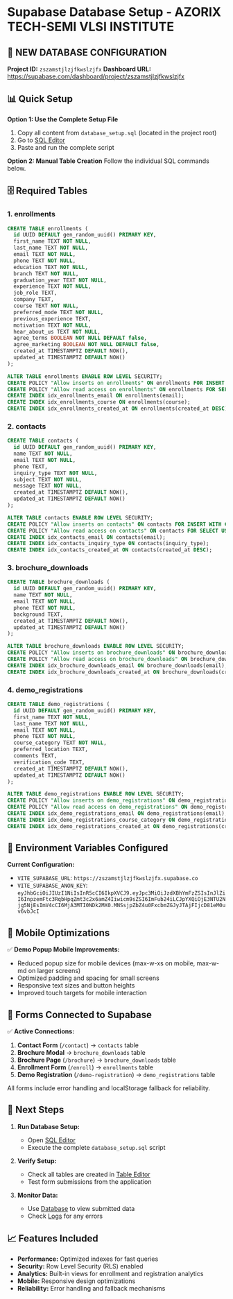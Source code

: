 # Supabase Database Setup - AZORIX TECH-SEMI VLSI INSTITUTE

## 🔄 NEW DATABASE CONFIGURATION

**Project ID:** `zszamstjlzjfkwslzjfx`
**Dashboard URL:** https://supabase.com/dashboard/project/zszamstjlzjfkwslzjfx

## 📊 Quick Setup

**Option 1: Use the Complete Setup File**
1. Copy all content from `database_setup.sql` (located in the project root)
2. Go to [SQL Editor](https://supabase.com/dashboard/project/zszamstjlzjfkwslzjfx/sql/new)
3. Paste and run the complete script

**Option 2: Manual Table Creation**
Follow the individual SQL commands below.

## 🗄️ Required Tables

### 1. enrollments

```sql
CREATE TABLE enrollments (
  id UUID DEFAULT gen_random_uuid() PRIMARY KEY,
  first_name TEXT NOT NULL,
  last_name TEXT NOT NULL,
  email TEXT NOT NULL,
  phone TEXT NOT NULL,
  education TEXT NOT NULL,
  branch TEXT NOT NULL,
  graduation_year TEXT NOT NULL,
  experience TEXT NOT NULL,
  job_role TEXT,
  company TEXT,
  course TEXT NOT NULL,
  preferred_mode TEXT NOT NULL,
  previous_experience TEXT,
  motivation TEXT NOT NULL,
  hear_about_us TEXT NOT NULL,
  agree_terms BOOLEAN NOT NULL DEFAULT false,
  agree_marketing BOOLEAN NOT NULL DEFAULT false,
  created_at TIMESTAMPTZ DEFAULT NOW(),
  updated_at TIMESTAMPTZ DEFAULT NOW()
);

ALTER TABLE enrollments ENABLE ROW LEVEL SECURITY;
CREATE POLICY "Allow inserts on enrollments" ON enrollments FOR INSERT WITH CHECK (true);
CREATE POLICY "Allow read access on enrollments" ON enrollments FOR SELECT USING (true);
CREATE INDEX idx_enrollments_email ON enrollments(email);
CREATE INDEX idx_enrollments_course ON enrollments(course);
CREATE INDEX idx_enrollments_created_at ON enrollments(created_at DESC);
```

### 2. contacts

```sql
CREATE TABLE contacts (
  id UUID DEFAULT gen_random_uuid() PRIMARY KEY,
  name TEXT NOT NULL,
  email TEXT NOT NULL,
  phone TEXT,
  inquiry_type TEXT NOT NULL,
  subject TEXT NOT NULL,
  message TEXT NOT NULL,
  created_at TIMESTAMPTZ DEFAULT NOW(),
  updated_at TIMESTAMPTZ DEFAULT NOW()
);

ALTER TABLE contacts ENABLE ROW LEVEL SECURITY;
CREATE POLICY "Allow inserts on contacts" ON contacts FOR INSERT WITH CHECK (true);
CREATE POLICY "Allow read access on contacts" ON contacts FOR SELECT USING (true);
CREATE INDEX idx_contacts_email ON contacts(email);
CREATE INDEX idx_contacts_inquiry_type ON contacts(inquiry_type);
CREATE INDEX idx_contacts_created_at ON contacts(created_at DESC);
```

### 3. brochure_downloads

```sql
CREATE TABLE brochure_downloads (
  id UUID DEFAULT gen_random_uuid() PRIMARY KEY,
  name TEXT NOT NULL,
  email TEXT NOT NULL,
  phone TEXT NOT NULL,
  background TEXT,
  created_at TIMESTAMPTZ DEFAULT NOW(),
  updated_at TIMESTAMPTZ DEFAULT NOW()
);

ALTER TABLE brochure_downloads ENABLE ROW LEVEL SECURITY;
CREATE POLICY "Allow inserts on brochure_downloads" ON brochure_downloads FOR INSERT WITH CHECK (true);
CREATE POLICY "Allow read access on brochure_downloads" ON brochure_downloads FOR SELECT USING (true);
CREATE INDEX idx_brochure_downloads_email ON brochure_downloads(email);
CREATE INDEX idx_brochure_downloads_created_at ON brochure_downloads(created_at DESC);
```

### 4. demo_registrations

```sql
CREATE TABLE demo_registrations (
  id UUID DEFAULT gen_random_uuid() PRIMARY KEY,
  first_name TEXT NOT NULL,
  last_name TEXT NOT NULL,
  email TEXT NOT NULL,
  phone TEXT NOT NULL,
  course_category TEXT NOT NULL,
  preferred_location TEXT,
  comments TEXT,
  verification_code TEXT,
  created_at TIMESTAMPTZ DEFAULT NOW(),
  updated_at TIMESTAMPTZ DEFAULT NOW()
);

ALTER TABLE demo_registrations ENABLE ROW LEVEL SECURITY;
CREATE POLICY "Allow inserts on demo_registrations" ON demo_registrations FOR INSERT WITH CHECK (true);
CREATE POLICY "Allow read access on demo_registrations" ON demo_registrations FOR SELECT USING (true);
CREATE INDEX idx_demo_registrations_email ON demo_registrations(email);
CREATE INDEX idx_demo_registrations_course_category ON demo_registrations(course_category);
CREATE INDEX idx_demo_registrations_created_at ON demo_registrations(created_at DESC);
```

## 🔧 Environment Variables Configured

**Current Configuration:**
- `VITE_SUPABASE_URL`: `https://zszamstjlzjfkwslzjfx.supabase.co`
- `VITE_SUPABASE_ANON_KEY`: `eyJhbGciOiJIUzI1NiIsInR5cCI6IkpXVCJ9.eyJpc3MiOiJzdXBhYmFzZSIsInJlZiI6InpzemFtc3RqbHpqZmt3c2x6amZ4Iiwicm9sZSI6ImFub24iLCJpYXQiOjE3NTU2Njg5NjEsImV4cCI6MjA3MTI0NDk2MX0.MNSsjpZbZ4u0FxcbmZGJyJTAjFIjcD81eM0uv6vbJcI`

## 📱 Mobile Optimizations

✅ **Demo Popup Mobile Improvements:**
- Reduced popup size for mobile devices (max-w-xs on mobile, max-w-md on larger screens)
- Optimized padding and spacing for small screens
- Responsive text sizes and button heights
- Improved touch targets for mobile interaction

## 🔗 Forms Connected to Supabase

✅ **Active Connections:**
1. **Contact Form** (`/contact`) → `contacts` table
2. **Brochure Modal** → `brochure_downloads` table
3. **Brochure Page** (`/brochure`) → `brochure_downloads` table
4. **Enrollment Form** (`/enroll`) → `enrollments` table
5. **Demo Registration** (`/demo-registration`) → `demo_registrations` table

All forms include error handling and localStorage fallback for reliability.

## 🚀 Next Steps

1. **Run Database Setup:**
   - Open [SQL Editor](https://supabase.com/dashboard/project/zszamstjlzjfkwslzjfx/sql/new)
   - Execute the complete `database_setup.sql` script

2. **Verify Setup:**
   - Check all tables are created in [Table Editor](https://supabase.com/dashboard/project/zszamstjlzjfkwslzjfx/editor)
   - Test form submissions from the application

3. **Monitor Data:**
   - Use [Database](https://supabase.com/dashboard/project/zszamstjlzjfkwslzjfx/database/tables) to view submitted data
   - Check [Logs](https://supabase.com/dashboard/project/zszamstjlzjfkwslzjfx/logs/postgres-logs) for any errors

## 📈 Features Included

- **Performance:** Optimized indexes for fast queries
- **Security:** Row Level Security (RLS) enabled
- **Analytics:** Built-in views for enrollment and registration analytics
- **Mobile:** Responsive design optimizations
- **Reliability:** Error handling and fallback mechanisms

